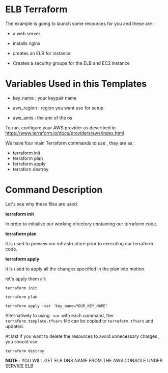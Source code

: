 # ELB Terraform 

The example is going to launch some resources for you and these are :

* a web server 

* installs nginx 

* creates an ELB for instance 

* Creates a security groups for the ELB and EC2 instance


# Variables Used in this Templates 

* key_name : your keypair name

* aws_region : region you want use for setup

* aws_amis : the ami of the os 


To run, configure your AWS provider as described in https://www.terraform.io/docs/providers/aws/index.html

We have four main Terraform commands to use , they are as :

* terraform init
* terraform plan
* terraform apply
* terraforn destroy 

# Command Description 

Let's see why these files are used:

**terraform init**

In order to initialise our working directory containing our terraform code.

**terraform plan**

It is used to preview our infrastructure prior to executing our terraform code.

**terraform apply**

It is used to apply all the changes specified in the plan into motion.

let's apply them all:

```
terraform init
```

```
terraform plan
```

```
terraform apply -var 'key_name=YOUR_KEY_NAME'
```


Alternatively to using `-var` with each command, the `terraform.template.tfvars` file can be copied to `terraform.tfvars` and updated.


At last if you want to delete the resources to avoid unnecessary charges , you should use:

```
terraform destroy
```

**NOTE** : YOU WILL GET ELB DNS NAME FROM THE AWS CONSOLE UNDER SERVICE ELB 
